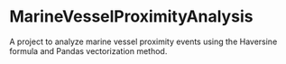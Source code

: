 # MarineVesselProximityAnalysis
A project to analyze marine vessel proximity events using the Haversine formula and Pandas vectorization method.
